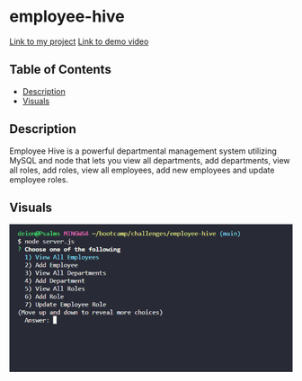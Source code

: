 # employee-hive

[Link to my project](https://github.com/Deiontre10/employee-hive)
[Link to demo video]()

## Table of Contents
- [Description](#description)
- [Visuals](#visuals)

## Description
Employee Hive is a powerful departmental management system utilizing MySQL and node that lets you view all departments, add departments, view all roles, add roles, view all employees, add new employees and update employee roles.

## Visuals

![A main image](images/main.png "Splash Screen")